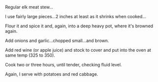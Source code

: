 Regular elk meat stew...

I use fairly large pieces...2 inches at least as it shrinks when cooked...

Flour it and spice it and, again, into a deep heavy pot, where it's browned again.

Add onions and garlic...chopped small...and brown.

Add red wine (or apple juice) and stock to cover and put into the oven at same temp (325 to 350).

Cook two or three hours, until tender, checking fluid level.

Again, I serve with potatoes and red cabbage.
